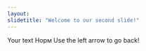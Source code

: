 ```yaml
---
layout: 
slidetitle: "Welcome to our second slide!"
---
```

Your text Норм
Use the left arrow to go back!
